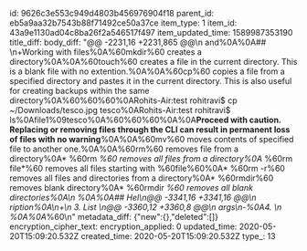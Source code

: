 id: 9626c3e553c949d4803b456976904f18
parent_id: eb5a9aa32b7543b88f71492ce50a37ce
item_type: 1
item_id: 43a9e1130ad04c8ba26f2a546517f497
item_updated_time: 1589987353190
title_diff: 
body_diff: "@@ -2231,16 +2231,865 @@\n and%0A%0A## \n+Working with files%0A%60mkdir%60 creates a directory%0A%0A%60touch%60 creates a file in the current directory. This is a blank file with no extention.%0A%0A%60cp%60 copies a file from a specified directory and pastes it in the current directory. This is also useful for creating backups within the same directory%0A%60%60%60%0ARohits-Air:test rohitravi$ cp ~/Downloads/tesco.jpg  tesco%0ARohits-Air:test rohitravi$ ls%0Afile1%09tesco%0A%60%60%60%0A%0A**Proceed with caution. Replacing or removing files through the CLI can result in permanent loss of files with no warning**%0A%0A%60mv%60 moves contents of specified file to another one.%0A%0A%60rm%60 removes file from a directory%0A* %60rm *%60 removes all files from a directory%0A* %60rm file*%60 removes all files starting with %60file%60%0A* %60rm -r%60 removes all files and directories from a directory%0A* %60rmdir%60 removes blank directory%0A* %60rmdir *%60 removes all blank directories%0A\n %0A%0A## Hel\n@@ -3341,16 +3341,16 @@\n ription%0A\n+\n 3. List \n@@ -3360,12 +3360,8 @@\n args\n-%0A4. \n %0A%0A*%60\n"
metadata_diff: {"new":{},"deleted":[]}
encryption_cipher_text: 
encryption_applied: 0
updated_time: 2020-05-20T15:09:20.532Z
created_time: 2020-05-20T15:09:20.532Z
type_: 13